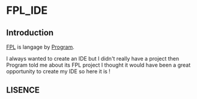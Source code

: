 # FPL_IDE
## Introduction
[FPL](https://github.com/Program132/French-Programming-Language) is langage by [Program](https://github.com/Program132).

I always wanted to create an IDE but I didn't really have a project then Program told me about its FPL project I thought it would have been a great opportunity to create my IDE so here it is !
## LISENCE
